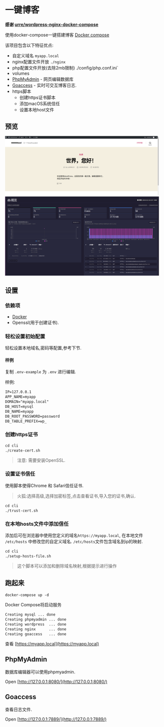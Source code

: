 # 一键博客
**感谢 [urre/wordpress-nginx-docker-compose](https://github.com/urre/wordpress-nginx-docker-compose)**

使用docker-compose一键搭建博客 [Docker compose](https://docs.docker.com/compose/)

该项目包含以下特征优点:

+ 自定义域名 `myapp.local`
+ nginx配置文件开放 `./nginx`
+ php配置文件开放(去除2mb限制) ./config/php.conf.ini`
+ volumes
+ [PhpMyAdmin](https://www.phpmyadmin.net/) - 网页编辑数据库
+ [Goaccess](https://goaccess.io/) - 实时可交互博客日志.
+ https脚本
	- 创建https证书脚本
	- 添加macOS系统信任
	- 设置本地host文件

## 预览
![](./img/home.png)
![](./img/goaccess.png)

## 设置

### 依赖项

+ [Docker](https://www.docker.com/get-started)
+ Openssl(用于创建证书). 

### 轻松设置初始配置

轻松设置本地域名,密码等配置,参考下节.

#### 样例

复制 `.env-example` 为 `.env` 进行编辑.

样例:

```dotenv
IP=127.0.0.1
APP_NAME=myapp
DOMAIN="myapp.local"
DB_HOST=mysql
DB_NAME=myapp
DB_ROOT_PASSWORD=password
DB_TABLE_PREFIX=wp_

```


### 创建https证书

```shell
cd cli
./create-cert.sh
```

> 注意: 需要安装OpenSSL.

### 设置证书信任

使用脚本使得Chrome 和 Safari信任证书.
> 火狐:选择高级,选择加密标签,点击查看证书,导入您的证书,确认.

```shell
cd cli
./trust-cert.sh
```

### 在本地hosts文件中添加信任

添加后可在浏览器中使用您定义的域名`https://myapp.local`, 在本地文件 `/etc/hosts` 中修改您的自定义域名. `/etc/hosts`文件包含域名到ip的映射.

```shell
cd cli
./setup-hosts-file.sh
```
> 这个脚本可以添加和删除域名映射,根据提示进行操作

## 跑起来

```shell
docker-compose up -d
```

Docker Compose将启动服务

```shell
Creating mysql ... done
Creating phpmyadmin ... done
Creating wordpress  ... done
Creating nginx      ... done
Creating goaccess   ... done
```

查看 [https://myapp.local](https://myapp.local)

## PhpMyAdmin

数据库编辑器可以使用phpmyadmin.

Open [http://127.0.0.1:8080/](http://127.0.0.1:8080/)

## Goaccess

查看日志文件.

Open [http://127.0.0.1:7889/](http://127.0.0.1:7889/)
